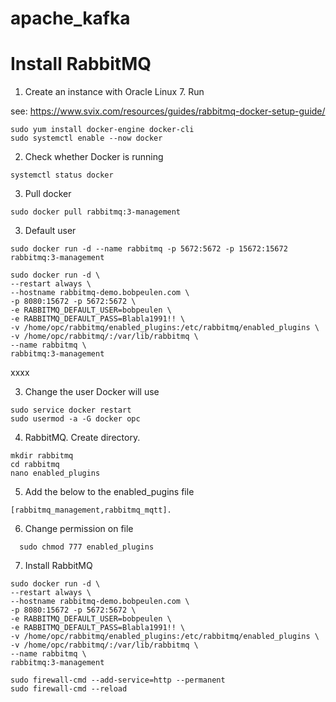 # apache_kafka


# Install RabbitMQ

1. Create an instance with Oracle Linux 7. Run

see: https://www.svix.com/resources/guides/rabbitmq-docker-setup-guide/

  ```
  sudo yum install docker-engine docker-cli
  sudo systemctl enable --now docker
  ```

2. Check whether Docker is running
  
  ```
  systemctl status docker
  ````

3. Pull docker
```
sudo docker pull rabbitmq:3-management
```

3. Default user
```
sudo docker run -d --name rabbitmq -p 5672:5672 -p 15672:15672 rabbitmq:3-management
```


```
sudo docker run -d \
--restart always \
--hostname rabbitmq-demo.bobpeulen.com \
-p 8080:15672 -p 5672:5672 \
-e RABBITMQ_DEFAULT_USER=bobpeulen \
-e RABBITMQ_DEFAULT_PASS=Blabla1991!! \
-v /home/opc/rabbitmq/enabled_plugins:/etc/rabbitmq/enabled_plugins \
-v /home/opc/rabbitmq/:/var/lib/rabbitmq \
--name rabbitmq \
rabbitmq:3-management
```






xxxx








3. Change the user Docker will use
  ```
  sudo service docker restart
  sudo usermod -a -G docker opc
  ```




4. RabbitMQ. Create directory. 
 ```
 mkdir rabbitmq
 cd rabbitmq
 nano enabled_plugins
 ```
5. Add the below to the enabled_pugins file

 ```
 [rabbitmq_management,rabbitmq_mqtt].
 ```

6. Change permission on file
```
  sudo chmod 777 enabled_plugins
   ```

7. Install RabbitMQ

```
sudo docker run -d \
--restart always \
--hostname rabbitmq-demo.bobpeulen.com \
-p 8080:15672 -p 5672:5672 \
-e RABBITMQ_DEFAULT_USER=bobpeulen \
-e RABBITMQ_DEFAULT_PASS=Blabla1991!! \
-v /home/opc/rabbitmq/enabled_plugins:/etc/rabbitmq/enabled_plugins \
-v /home/opc/rabbitmq/:/var/lib/rabbitmq \
--name rabbitmq \
rabbitmq:3-management
```


```
sudo firewall-cmd --add-service=http --permanent
sudo firewall-cmd --reload
```

   
